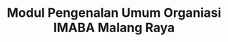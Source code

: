 ---
title: "Modul Pengenalan Umum Organiasi IMABA Malang Raya"
description: "Dokumen Pengenalan Ikatan Mahasiwa Bangkalan Malang Raya Untuk Anggota Baru dan Pihak Luar"
file_url: "/assets/documents/Modul IMABA.pdf"
draft: false
---